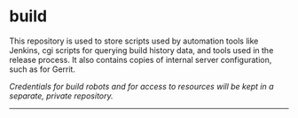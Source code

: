 build
=====

This repository is used to store scripts used by automation tools like Jenkins, cgi
scripts for querying build history data, and tools used in the release process. It
also contains copies of internal server configuration, such as for Gerrit.

_Credentials for build robots and for access to resources will be kept in a separate, private repository._


----
